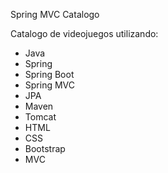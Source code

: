 Spring MVC Catalogo

Catalogo de videojuegos utilizando:

- Java
- Spring
- Spring Boot
- Spring MVC
- JPA
- Maven
- Tomcat
- HTML
- CSS
- Bootstrap
- MVC
